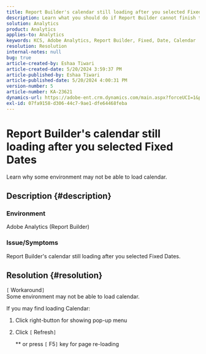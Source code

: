 ```yaml
---
title: Report Builder's calendar still loading after you selected Fixed Dates
description: Learn what you should do if Report Builder cannot finish to load calendar.
solution: Analytics
product: Analytics
applies-to: Analytics
keywords: KCS, Adobe Analytics, Report Builder, Fixed, Date, Calendar
resolution: Resolution
internal-notes: null
bug: true
article-created-by: Eshaa Tiwari
article-created-date: 5/20/2024 3:59:37 PM
article-published-by: Eshaa Tiwari
article-published-date: 5/20/2024 4:00:31 PM
version-number: 5
article-number: KA-23621
dynamics-url: https://adobe-ent.crm.dynamics.com/main.aspx?forceUCI=1&pagetype=entityrecord&etn=knowledgearticle&id=56ce42f1-c116-ef11-9f8a-6045bd02b206
exl-id: 07fa9158-d306-44c7-9ae1-dfe64468feba
---
```

# Report Builder's calendar still loading after you selected Fixed Dates


Learn why some environment may not be able to load calendar.

## Description {#description}


### Environment

Adobe Analytics (Report Builder)

### Issue/Symptoms

Report Builder's calendar still loading after you selected Fixed Dates.


## Resolution {#resolution}

`[` Workaround`]` <br>
Some environment may not be able to load calendar.

If you may find loading Calendar:

1. Click right-button for showing pop-up menu
2. Click `[` Refresh`]` 

    \*\* or press `[` F5`]`  key for page re-loading
